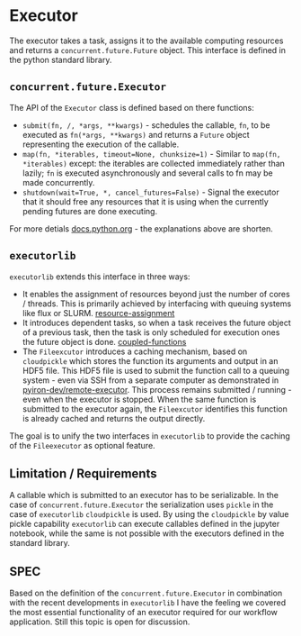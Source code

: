 # Executor
The executor takes a task, assigns it to the available computing resources and returns a `concurrent.future.Future` object. This interface is defined in the python standard library.

## `concurrent.future.Executor`
The API of the `Executor` class is defined based on there functions: 
* `submit(fn, /, *args, **kwargs)` - schedules the callable, `fn`, to be executed as `fn(*args, **kwargs)` and returns a `Future` object representing the execution of the callable.
* `map(fn, *iterables, timeout=None, chunksize=1)` - Similar to `map(fn, *iterables)` except: the iterables are collected immediately rather than lazily; `fn` is executed asynchronously and several calls to fn may be made concurrently.
* `shutdown(wait=True, *, cancel_futures=False)` - Signal the executor that it should free any resources that it is using when the currently pending futures are done executing. 

For more detials [docs.python.org](https://docs.python.org/3/library/concurrent.futures.html) - the explanations above are shorten.

## `executorlib`
`executorlib` extends this interface in three ways: 
* It enables the assignment of resources beyond just the number of cores / threads. This is primarily achieved by interfacing with queuing systems like flux or SLURM. [resource-assignment](https://executorlib.readthedocs.io/en/latest/examples.html#resource-assignment)
* It introduces dependent tasks, so when a task receives the future object of a previous task, then the task is only scheduled for execution ones the future object is done. [coupled-functions](https://executorlib.readthedocs.io/en/latest/examples.html#coupled-functions)
* The `Fileexcutor` introduces a caching mechanism, based on `cloudpickle` which stores the function its arguments and output in an HDF5 file. This HDF5 file is used to submit the function call to a queuing system - even via SSH from a separate computer as demonstrated in [pyiron-dev/remote-executor](https://github.com/pyiron-dev/remote-executor/blob/main/example.ipynb). This process remains submitted / running - even when the executor is stopped. When the same function is submitted to the executor again, the `Fileexcutor` identifies this function is already cached and returns the output directly.

The goal is to unify the two interfaces in `executorlib` to provide the caching of the `Fileexecutor` as optional feature. 

## Limitation / Requirements
A callable which is submitted to an executor has to be serializable. In the case of `concurrent.future.Executor` the serialization uses `pickle` in the case of `executorlib` `cloudpickle` is used. By using the `cloudpickle` by value pickle capability `executorlib` can execute callables defined in the jupyter notebook, while the same is not possible with the executors defined in the standard library. 

## SPEC
Based on the definition of the `concurrent.future.Executor` in combination with the recent developments in `executorlib` I have the feeling we covered the most essential functionality of an executor required for our workflow application. Still this topic is open for discussion. 
